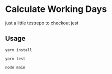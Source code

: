 # Calculate Working Days

just a little testrepo to checkout jest


## Usage
```
yarn install
```
```
yarn test
```

```
node main
```
